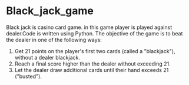 # Black_jack_game
Black jack is casino card game. in this game player is played against dealer.Code is written using Python.
The objective of the game is to beat the dealer in one of the following ways:
1) Get 21 points on the player's first two cards (called a "blackjack"), without a dealer blackjack.
2) Reach a final score higher than the dealer without exceeding 21.
3) Let the dealer draw additional cards until their hand exceeds 21 ("busted").
